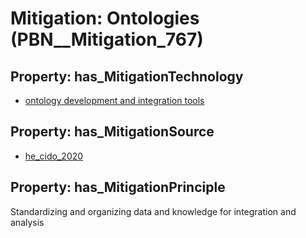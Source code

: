 # Mitigation: __Ontologies__ (PBN__Mitigation_767)

## Property: has_MitigationTechnology

* [ontology development and integration tools](../Technology/PBN__Technology_3439)

## Property: has_MitigationSource

* [he_cido_2020](../Article/PBN__Article_13)

## Property: has_MitigationPrinciple

Standardizing and organizing data and knowledge for integration and analysis

